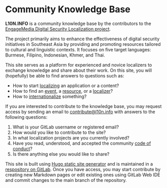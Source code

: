 # Community Knowledge Base

**L10N.INFO** is a community knowledge base by the contributors to the [EngageMedia Digital Security Localization project](https://engagemedia.org/projects/localization/).

The project primarily aims to enhance the effectiveness of digital security initiatives in Southeast Asia by providing and promoting resources tailored to cultural and linguistic contexts. It focuses on five target languages: Burmese, Filipino, Indonesian, Khmer, and Thai.

This site serves as a platform for experienced and novice localizers to exchange knowledge and share about their work. On this site, you will (hopefully) be able to find answers to questions such as:

- How to start [localizing](/localization/) an application or a content?
- How to find an [event](/events/), a [resource](/resources/), or a [localizer](/localizers/)?
- How to [internationalize](/internationalization/) something?

If you are interested to contribute to the knowledge base, you may request access by sending an email to [contribute@l10n.info](mailto:contribute@l10n.info) with answers to the following questions:

1. What is your GitLab username or registered email?
2. How would you like to contribute to the site?
3. In what localization projects are you currently involved?
4. Have you read, understood, and accepted the community [code of conduct](conduct)?
5. Is there anything else you would like to share?

This site is built using [Hugo static site generator](https://gohugo.io/) and is maintained in a [respository on GitLab](https://gitlab.com/eml10n/l10ninfo). Once you have access, you may start contribute by creating new Markdown pages or edit existing ones using GitLab Web IDE and commit changes to the main branch of the repository.
